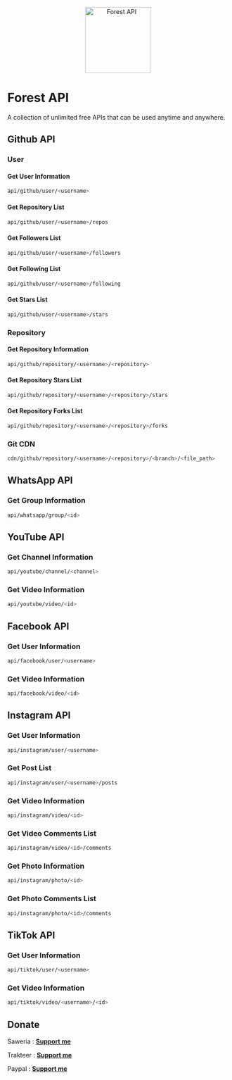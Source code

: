 <p align="center"><img src="static/images/forestapi.png" width="150" alt="Forest API"></p>

# Forest API
A collection of unlimited free APIs that can be used anytime and anywhere.

## Github API
### User
#### Get User Information
```bash
api/github/user/<username>
```
#### Get Repository List
```bash
api/github/user/<username>/repos
```
#### Get Followers List
```bash
api/github/user/<username>/followers
```
#### Get Following List
```bash
api/github/user/<username>/following
```
#### Get Stars List
```bash
api/github/user/<username>/stars
```
### Repository
#### Get Repository Information
```bash
api/github/repository/<username>/<repository>
```
#### Get Repository Stars List
```bash
api/github/repository/<username>/<repository>/stars
```
#### Get Repository Forks List
```bash
api/github/repository/<username>/<repository>/forks
```
### Git CDN
```bash
cdn/github/repository/<username>/<repository>/<branch>/<file_path>
```

## WhatsApp API
### Get Group Information
```bash
api/whatsapp/group/<id>
```

## YouTube API
### Get Channel Information
```bash
api/youtube/channel/<channel>
```
### Get Video Information
```bash
api/youtube/video/<id>
```

## Facebook API
### Get User Information
```bash
api/facebook/user/<username>
```
### Get Video Information
```bash
api/facebook/video/<id>
```

## Instagram API
### Get User Information
```bash
api/instagram/user/<username>
```
### Get Post List
```bash
api/instagram/user/<username>/posts
```
### Get Video Information
```bash
api/instagram/video/<id>
```
### Get Video Comments List
```bash
api/instagram/video/<id>/comments
```
### Get Photo Information
```bash
api/instagram/photo/<id>
```
### Get Photo Comments List
```bash
api/instagram/photo/<id>/comments
```

## TikTok API
### Get User Information
```bash
api/tiktok/user/<username>
```
### Get Video Information
```bash
api/tiktok/video/<username>/<id>
```

## Donate
Saweria : **[Support me](https://saweria.co/rioagungpurnomo)**

Trakteer : **[Support me](https://trakteer.id/rioagungpurnomo)**

Paypal : **[Support me](https://www.paypal.me/RioDev)**